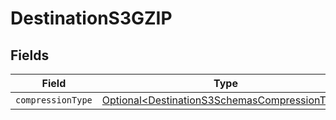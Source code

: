 # DestinationS3GZIP


## Fields

| Field                                                                                                        | Type                                                                                                         | Required                                                                                                     | Description                                                                                                  |
| ------------------------------------------------------------------------------------------------------------ | ------------------------------------------------------------------------------------------------------------ | ------------------------------------------------------------------------------------------------------------ | ------------------------------------------------------------------------------------------------------------ |
| `compressionType`                                                                                            | [Optional\<DestinationS3SchemasCompressionType>](../../models/shared/DestinationS3SchemasCompressionType.md) | :heavy_minus_sign:                                                                                           | N/A                                                                                                          |